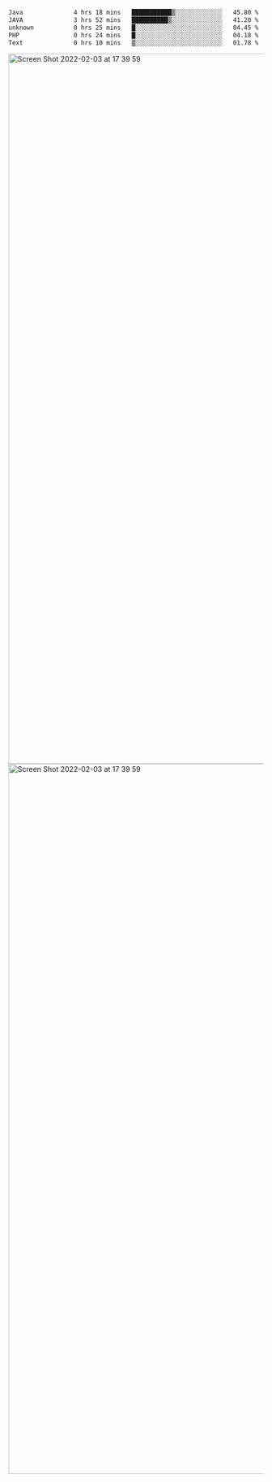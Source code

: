 <!--START_SECTION:waka-->

```txt
Java              4 hrs 18 mins   ███████████▒░░░░░░░░░░░░░   45.80 %
JAVA              3 hrs 52 mins   ██████████▒░░░░░░░░░░░░░░   41.20 %
unknown           0 hrs 25 mins   █░░░░░░░░░░░░░░░░░░░░░░░░   04.45 %
PHP               0 hrs 24 mins   █░░░░░░░░░░░░░░░░░░░░░░░░   04.18 %
Text              0 hrs 10 mins   ▒░░░░░░░░░░░░░░░░░░░░░░░░   01.78 %
```

<!--END_SECTION:waka-->

<img width="1400" alt="Screen Shot 2022-02-03 at 17 39 59" src="https://user-images.githubusercontent.com/45716542/152387304-f2b60485-53a6-4f4b-a818-5cefb1b0c0ae.png">
<img width="1400" alt="Screen Shot 2022-02-03 at 17 39 59" src="https://user-images.githubusercontent.com/45716542/152387273-ea5cdf21-2a45-44da-8bef-00c1763b1d42.png">
